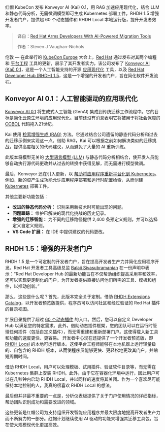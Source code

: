 
<!--
title: 红帽利用AI驱动的迁移工具武装开发者
cover: https://cdn.thenewstack.io/media/2025/04/8b189415-getty-images-rofhvbj8qrc-unsplash-1.jpg
summary: 红帽 KubeCon 发布 Konveyor AI (Kai) 0.1，用 RAG 加速应用现代化，结合 LLM 和静态代码分析，无需微调模型即可生成 Kubernetes 部署工件。RHDH 1.5 增强开发者门户，提供超 60 个动态插件和 RHDH Local 本地运行版，提升开发者效率。
-->

红帽 KubeCon 发布 Konveyor AI (Kai) 0.1，用 RAG 加速应用现代化，结合 LLM 和静态代码分析，无需微调模型即可生成 Kubernetes 部署工件。RHDH 1.5 增强开发者门户，提供超 60 个动态插件和 RHDH Local 本地运行版，提升开发者效率。

> 译自：[Red Hat Arms Developers With AI-Powered Migration Tools](https://thenewstack.io/red-hat-arms-developers-with-ai-powered-migration-tools/)
> 
> 作者：Steven J Vaughan-Nichols

伦敦 — 在此举行的 [KubeCon Europe](https://events.linuxfoundation.org/kubecon-cloudnativecon-europe/) 大会上，[Red Hat](https://www.openshift.com/try?utm_content=inline+mention) 通过发布对其两个编程和 [平台工程](https://thenewstack.io/platform-engineering/) 工具的更新，展示了其开发者实力。该公司发布了 [Konveyor AI (Kai) 0.1](https://www.redhat.com/es/blog/new-updates-konveyor-ai-use-ai-driven-application-modernization-without-fine-tuning-model)，这是一个人工智能支持的开源 [应用现代化](https://thenewstack.io/application-delivery-controllers-a-key-to-app-modernization/) 工具，以及 [Red Hat Developer Hub (RHDH) 1.5](https://docs.redhat.com/en/documentation/red_hat_developer_hub/1.5/pdf/about_red_hat_developer_hub/Red_Hat_Developer_Hub-1.5-About_Red_Hat_Developer_Hub-en-US.pdf)，这是一个增强的开发者门户，旨在简化软件开发流程。

## Konveyor AI 0.1：人工智能驱动的应用现代化

[Konveyor AI 0.1](https://www.cncf.io/blog/2024/11/22/konveyor-ai-supporting-application-modernization/) 将生成式人工智能 (GenAI) 集成到传统迁移工作流程中。它的目标是简化云原生环境的应用现代化。目前还没有消息表明它将被用于将社会保障的 [COBOL](https://thenewstack.io/going-from-cobol-to-cloud-native/) 代码拖入21世纪。

Kai 使用 [检索增强生成 (RAG)](https://thenewstack.io/retrieval-augmented-generation-for-llms/) 方法。它通过结合公司遗留的静态代码分析和过去的迁移示例来实现这一点。借助 RAG，Kai 可以根据之前如何解决类似的迁移挑战，提供高度相关的代码建议，从而避免了大量的 AI 重新训练。

此版本将模型无关的 [大型语言模型 (LLM)](https://thenewstack.io/what-is-a-large-language-model/) 与静态代码分析相结合，使开发人员能够自动执行源代码更改并从过去的转换中获得见解，而无需进行模型微调。

最后，Konveyor 还在引入更新，以 [帮助将应用程序重新平台化到 Kubernetes](https://konveyor.io/components/konveyor-cli/)。例如，新的资产生成功能允许应用程序部署和运行时配置检索，从而创建 [Kubernetes](https://thenewstack.io/kubernetes/) 部署工件。

其他主要新功能包括：

*   **改进的静态代码分析：** 识别采用新技术时可能出现的问题。
*   **问题跟踪：** 维护已解决的现代化挑战的历史记录。
*   **增强的迁移智能：** 为不同的迁移路径提供 2,400 条预定义规则，并可以选择定义自定义规则。
*   **VS Code 扩展：** 在 IDE 中提供建议的代码更改。

## RHDH 1.5：增强的开发者门户

RHDH 1.5 是一个可定制的开发者门户，旨在提高开发者生产力并简化应用程序开发。Red Hat 开发者工具高级总监 [Balaji Sivasubramanian](https://www.linkedin.com/in/balajisiva/) 在一份声明中表示：“Red Hat Developer Hub 的最新功能旨在不仅帮助组织提高采用率和效率，还可以实现更定制化的门户，为开发者提供直接访问他们所需的工具、模板和组件，以推动创新。”

那么，这些是什么呢？首先，此版本完全关于定制。借助 [RHDH Extensions Catalog](https://docs.redhat.com/en/documentation/red_hat_developer_hub/1.5/html/installing_and_viewing_plugins_in_red_hat_developer_hub/rhdh-extensions-plugins_assembly-install-third-party-plugins-rhdh)，以开发者预览版提供，程序员可以访问社区和经过验证的 Red Hat 插件的目录视图。

扩展目录提供了超过 [60 个动态插件](https://docs.redhat.com/en/documentation/red_hat_developer_hub/1.5/html/dynamic_plugins_reference/con-preinstalled-dynamic-plugins#con-preinstalled-dynamic-plugins%7Chttps://docs.redhat.com/en/documentation/red_hat_developer_hub/1.5/html/dynamic_plugins_reference/con-preinstalled-dynamic-plugins#con-preinstalled-dynamic-plugins) 的入口。然后，您可以自定义 Developer Hub 以满足您的特定需求。此外，借助动态插件框架，您的团队可以在运行时管理任何插件（包括自定义插件），而无需重建和重新部署门户。这使得载入新工具和功能的速度更快、更容易。
开发者中心现在还提供了一个开发者预览版，即 [RHDH Local](https://github.com/redhat-developer/rhdh-local) 的本地可运行版本。这使平台工程师能够在本地机器上运行轻量级的、自包含的 RHDH 版本，从而使程序员能够更快、更轻松地更改其门户，并缩短周期时间。

借助 RHDH Local，用户可以处理模板、试用插件、验证软件目录等，而无需在 Kubernetes 集群上安装 RHDH。此外，由于它在容器化环境中运行，因此用户可以在几秒钟内启动 RHDH Local，并以同样的速度将其关闭。作为一个喜欢尽可能保持本地控制的人，我真的很喜欢 RHDH Local 的想法。

最后但并非最不重要的一点是，分析仪表板提供了关于门户使用情况的详细指标，帮助团队识别成功和需要改进的领域。

这些更新是红帽公司为支持组织开发智能应用程序并最大限度地提高开发者生产力而不断努力的一部分。红帽计划继续使用 AI 驱动的功能来增强其迁移工具包，旨在使大规模现代化更加高效。